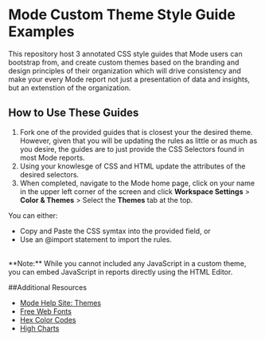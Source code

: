# Mode Custom Theme Style Guide Examples 
This repository host 3 annotated  CSS style guides that Mode users can bootstrap from, and create custom themes based on the branding and design principles of their organization which will drive consistency and make your every Mode report not just a presentation of data and insights, but an extenstion of the organization. 
<br>

## How to Use These Guides
1. Fork one of the provided guides that is closest your the desired theme. However, given that you will be updating the rules as little or as much as you desire, the guides are to just provide the CSS Selectors found in most Mode reports. 
2. Using your knowlesge of CSS and HTML update the attributes of the desired selectors.
3. When completed, navigate to the Mode home page, click on your name in the upper left corner of the screen and click **Workspace Settings** > **Color & Themes** > Select the **Themes** tab at the top.

You can either:

 - Copy and Paste the CSS symtax into the provided field, or 
 - Use an @import statement to import the rules. 
<br>
**Note:** While you cannot included any JavaScript in a custom theme, you can embed JavaScript in reports directly using the HTML Editor.

##Additional Resources 
- [Mode Help Site: Themes](https://mode.com/help/articles/organizations/#report-themes)
- [Free Web Fonts](https://fonts.google.com/)
- [Hex Color Codes](https://htmlcolorcodes.com/)
- [High Charts](https://api.highcharts.com/class-reference/)
